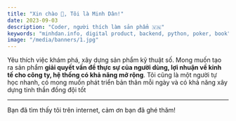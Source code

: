```yaml
---
title: "Xin chào 👋, Tôi là Minh Dân!"
date: 2023-09-03
description: "Coder, người thích làm sản phẩm 🇻🇳"
keywords: "minhdan.info, digital product, backend, python, poker, book"
image: "/media/banners/1.jpg"
---
```


Yêu thích việc khám phá, xây dựng sản phẩm kỹ thuật số. Mong muốn tạo ra sản phẩm **giải quyết vấn đề thực sự của người dùng, lợi nhuận về kinh tế cho công ty, hệ thống có khả năng mở rộng**. Tôi cũng là một người tự học nhanh, có mong muốn phát triển bản thân mỗi ngày và có khả năng xây dựng tinh thần đồng đội tốt

---
Bạn đã tìm thấy tôi trên internet, cảm ơn bạn đã ghé thăm!
